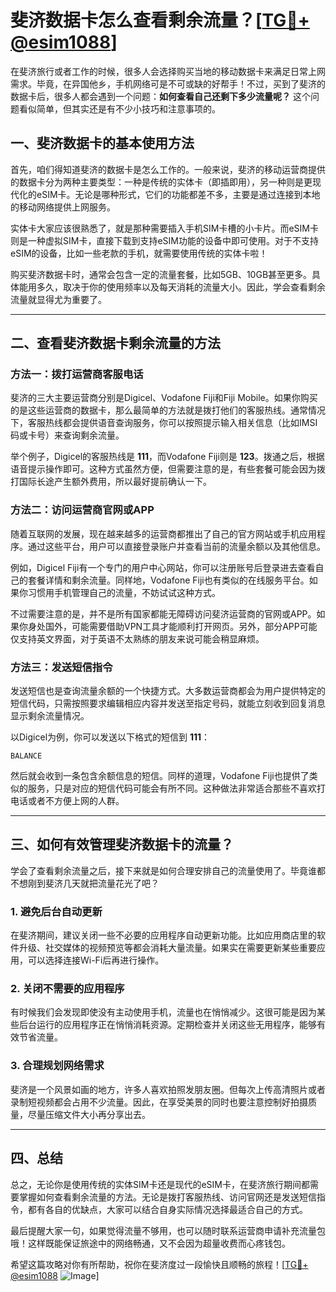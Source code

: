 # 斐济数据卡怎么查看剩余流量？[[TG💪+ @esim1088](https://t.me/s/esim1088)]

在斐济旅行或者工作的时候，很多人会选择购买当地的移动数据卡来满足日常上网需求。毕竟，在异国他乡，手机网络可是不可或缺的好帮手！不过，买到了斐济的数据卡后，很多人都会遇到一个问题：**如何查看自己还剩下多少流量呢？** 这个问题看似简单，但其实还是有不少小技巧和注意事项的。

## 一、斐济数据卡的基本使用方法

首先，咱们得知道斐济的数据卡是怎么工作的。一般来说，斐济的移动运营商提供的数据卡分为两种主要类型：一种是传统的实体卡（即插即用），另一种则是更现代化的eSIM卡。无论是哪种形式，它们的功能都差不多，主要是通过连接到本地的移动网络提供上网服务。

实体卡大家应该很熟悉了，就是那种需要插入手机SIM卡槽的小卡片。而eSIM卡则是一种虚拟SIM卡，直接下载到支持eSIM功能的设备中即可使用。对于不支持eSIM的设备，比如一些老款的手机，就需要使用传统的实体卡啦！

购买斐济数据卡时，通常会包含一定的流量套餐，比如5GB、10GB甚至更多。具体能用多久，取决于你的使用频率以及每天消耗的流量大小。因此，学会查看剩余流量就显得尤为重要了。

---

## 二、查看斐济数据卡剩余流量的方法

### 方法一：拨打运营商客服电话

斐济的三大主要运营商分别是Digicel、Vodafone Fiji和Fiji Mobile。如果你购买的是这些运营商的数据卡，那么最简单的方法就是拨打他们的客服热线。通常情况下，客服热线都会提供语音查询服务，你可以按照提示输入相关信息（比如IMSI码或卡号）来查询剩余流量。

举个例子，Digicel的客服热线是 **111**，而Vodafone Fiji则是 **123**。拨通之后，根据语音提示操作即可。这种方式虽然方便，但需要注意的是，有些套餐可能会因为拨打国际长途产生额外费用，所以最好提前确认一下。

### 方法二：访问运营商官网或APP

随着互联网的发展，现在越来越多的运营商都推出了自己的官方网站或手机应用程序。通过这些平台，用户可以直接登录账户并查看当前的流量余额以及其他信息。

例如，Digicel Fiji有一个专门的用户中心网站，你可以注册账号后登录进去查看自己的套餐详情和剩余流量。同样地，Vodafone Fiji也有类似的在线服务平台。如果你习惯用手机管理自己的流量，不妨试试这种方式。

不过需要注意的是，并不是所有国家都能无障碍访问斐济运营商的官网或APP。如果你身处国外，可能需要借助VPN工具才能顺利打开网页。另外，部分APP可能仅支持英文界面，对于英语不太熟练的朋友来说可能会稍显麻烦。

### 方法三：发送短信指令

发送短信也是查询流量余额的一个快捷方式。大多数运营商都会为用户提供特定的短信代码，只需按照要求编辑相应内容并发送至指定号码，就能立刻收到回复消息显示剩余流量情况。

以Digicel为例，你可以发送以下格式的短信到 **111**：

```
BALANCE
```

然后就会收到一条包含余额信息的短信。同样的道理，Vodafone Fiji也提供了类似的服务，只是对应的短信代码可能会有所不同。这种做法非常适合那些不喜欢打电话或者不方便上网的人群。

---

## 三、如何有效管理斐济数据卡的流量？

学会了查看剩余流量之后，接下来就是如何合理安排自己的流量使用了。毕竟谁都不想刚到斐济几天就把流量花光了吧？

### 1. 避免后台自动更新

在斐济期间，建议关闭一些不必要的应用程序自动更新功能。比如应用商店里的软件升级、社交媒体的视频预览等都会消耗大量流量。如果实在需要更新某些重要应用，可以选择连接Wi-Fi后再进行操作。

### 2. 关闭不需要的应用程序

有时候我们会发现即使没有主动使用手机，流量也在悄悄减少。这很可能是因为某些后台运行的应用程序正在悄悄消耗资源。定期检查并关闭这些无用程序，能够有效节省流量。

### 3. 合理规划网络需求

斐济是一个风景如画的地方，许多人喜欢拍照发朋友圈。但每次上传高清照片或者录制短视频都会占用不少流量。因此，在享受美景的同时也要注意控制好拍摄质量，尽量压缩文件大小再分享出去。

---

## 四、总结

总之，无论你是使用传统的实体SIM卡还是现代的eSIM卡，在斐济旅行期间都需要掌握如何查看剩余流量的方法。无论是拨打客服热线、访问官网还是发送短信指令，都有各自的优缺点，大家可以结合自身实际情况选择最适合自己的方式。

最后提醒大家一句，如果觉得流量不够用，也可以随时联系运营商申请补充流量包哦！这样既能保证旅途中的网络畅通，又不会因为超量收费而心疼钱包。

希望这篇攻略对你有所帮助，祝你在斐济度过一段愉快且顺畅的旅程！[[TG💪+ @esim1088](https://t.me/s/esim1088) ![Image](https://i.postimg.cc/4NQfJmqS/Snipaste-2025-05-13-00-14-12.png)]